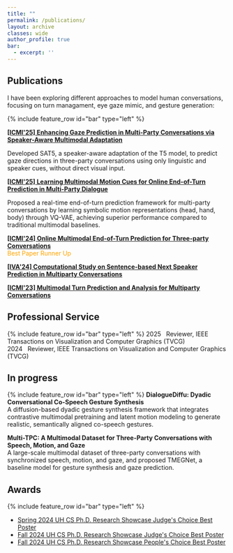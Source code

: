 ```yaml
---
title: ""
permalink: /publications/
layout: archive
classes: wide
author_profile: true
bar: 
  - excerpt: ''
---
```

<link rel="stylesheet" href="https://cdnjs.cloudflare.com/ajax/libs/font-awesome/6.4.0/css/all.min.css">

## Publications
I have been exploring different approaches to model human conversations, focusing on turn managament, eye gaze mimic, and gesture generation:

{% include feature_row id="bar" type="left" %}

[**[ICMI'25] Enhancing Gaze Prediction in Multi-Party Conversations via Speaker-Aware Multimodal Adaptation**](https://graphics.cs.uh.edu/wp-content/papers/2025/2025-ICMI-GazePredictionFromText.pdf)

Developed SAT5, a speaker-aware adaptation of the T5 model, to predict gaze directions in three-party conversations using only linguistic and speaker cues, without direct visual input.


[**[ICMI'25] Learning Multimodal Motion Cues for Online End-of-Turn Prediction in Multi-Party Dialogue**](https://graphics.cs.uh.edu/wp-content/papers/2025/2025-ICMI-LearningMultimodalCuesforEOT.pdf)

Proposed a real-time end-of-turn prediction framework for multi-party conversations by learning symbolic motion representations (head, hand, body) through VQ-VAE, achieving superior performance compared to traditional multimodal
baselines.

[**[ICMI'24] Online Multimodal End-of-Turn Prediction for Three-party Conversations**](https://graphics.cs.uh.edu/wp-content/papers/2024/2024-ICMI-OnlineTurnPrediction.pdf) <br>
<i class="fas fa-award" style="color:orange"></i> <span style="color:orange">Best Paper Runner Up</span>
<!-- + Proceeding of 26th ACM International Conference on Multimodal Interaction (ICMI) 2024, Costa Rica, Nov 4-8, 2024, pp. 57 – 65. [DOI: 10.1145/3678957.3685742](https://doi.org/10.1145/3678957.3685742) -->

[**[IVA'24] Computational Study on Sentence-based Next Speaker Prediction in Multiparty Conversations**](https://graphics.cs.uh.edu/wp-content/papers/2024/2024-IVA-SetenceLevelNextSpeakerStudy.pdf)


[**[ICMI'23] Multimodal Turn Prediction and Analysis for Multiparty Conversations**](https://graphics.cs.uh.edu/wp-content/uploads/papers/2023/2023-ICMI-MultimodalTurnAnalysis.pdf)


## Professional Service
{% include feature_row id="bar" type="left" %}
2025 &nbsp; Reviewer, IEEE Transactions on Visualization and Computer Graphics (TVCG) <br>
2024 &nbsp; Reviewer, IEEE Transactions on Visualization and Computer Graphics (TVCG) 

## In progress

{% include feature_row id="bar" type="left" %}
**DialogueDiffu: Dyadic Conversational Co-Speech Gesture Synthesis** <br>
A diffusion-based dyadic gesture synthesis framework that integrates contrastive multimodal pretraining and latent motion modeling to generate realistic, semantically aligned co-speech gestures.

**Multi-TPC: A Multimodal Dataset for Three-Party Conversations with Speech, Motion, and Gaze** <br>
A large-scale multimodal dataset of three-party conversations with synchronized speech, motion, and gaze, and proposed TMEGNet, a baseline model for gesture synthesis and gaze prediction.

## Awards

{% include feature_row id="bar" type="left" %}
- [Spring 2024 UH CS Ph.D. Research Showcase Judge's Choice Best Poster](https://uh.edu/nsm/computer-science/events/phd-showcase/)
- [Fall 2024 UH CS Ph.D. Research Showcase Judge's Choice Best Poster](https://uh.edu/nsm/computer-science/events/phd-showcase/)
- [Fall 2024 UH CS Ph.D. Research Showcase People's Choice Best Poster](https://uh.edu/nsm/computer-science/events/phd-showcase/)
